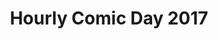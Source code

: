 ---
layout: story
title: Hourly Comic Day 2017
image: /assets/comics/hourlies2017-
imageType: .jpeg
pageNumber: 3
baseurl: /other/hourlies/hourlies2017-
numPages: 4
origin: other/hourlies.html
---